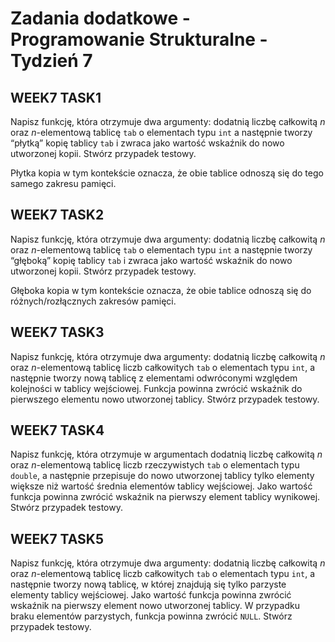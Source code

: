 # Zadania dodatkowe - Programowanie Strukturalne - Tydzień 7

## WEEK7 TASK1

Napisz funkcję, która otrzymuje dwa argumenty: dodatnią liczbę całkowitą
$n$ oraz $n$-elementową tablicę `tab` o elementach typu `int` a
następnie tworzy “płytką” kopię tablicy `tab` i zwraca jako wartość
wskaźnik do nowo utworzonej kopii. Stwórz przypadek testowy.

Płytka kopia w tym kontekście oznacza, że obie tablice odnoszą się do
tego samego zakresu pamięci.

## WEEK7 TASK2

Napisz funkcję, która otrzymuje dwa argumenty: dodatnią liczbę całkowitą
$n$ oraz $n$-elementową tablicę `tab` o elementach typu `int` a
następnie tworzy “głęboką” kopię tablicy `tab` i zwraca jako wartość
wskaźnik do nowo utworzonej kopii. Stwórz przypadek testowy.

Głęboka kopia w tym kontekście oznacza, że obie tablice odnoszą się do
różnych/rozłącznych zakresów pamięci.

## WEEK7 TASK3

Napisz funkcję, która otrzymuje dwa argumenty: dodatnią liczbę całkowitą
$n$ oraz $n$-elementową tablicę liczb całkowitych `tab` o elementach
typu `int`, a następnie tworzy nową tablicę z elementami odwróconymi
względem kolejności w tablicy wejściowej. Funkcja powinna zwrócić
wskaźnik do pierwszego elementu nowo utworzonej tablicy. Stwórz
przypadek testowy.

## WEEK7 TASK4

Napisz funkcję, która otrzymuje w argumentach dodatnią liczbę całkowitą
$n$ oraz $n$-elementową tablicę liczb rzeczywistych `tab` o elementach
typu `double`, a następnie przepisuje do nowo utworzonej tablicy tylko
elementy większe niż wartość średnia elementów tablicy wejściowej. Jako
wartość funkcja powinna zwrócić wskaźnik na pierwszy element tablicy
wynikowej. Stwórz przypadek testowy.

## WEEK7 TASK5

Napisz funkcję, która otrzymuje dwa argumenty: dodatnią liczbę całkowitą
$n$ oraz $n$-elementową tablicę liczb całkowitych `tab` o elementach
typu `int`, a następnie tworzy nową tablicę, w której znajdują się tylko
parzyste elementy tablicy wejściowej. Jako wartość funkcja powinna
zwrócić wskaźnik na pierwszy element nowo utworzonej tablicy. W
przypadku braku elementów parzystych, funkcja powinna zwrócić `NULL`.
Stwórz przypadek testowy.
